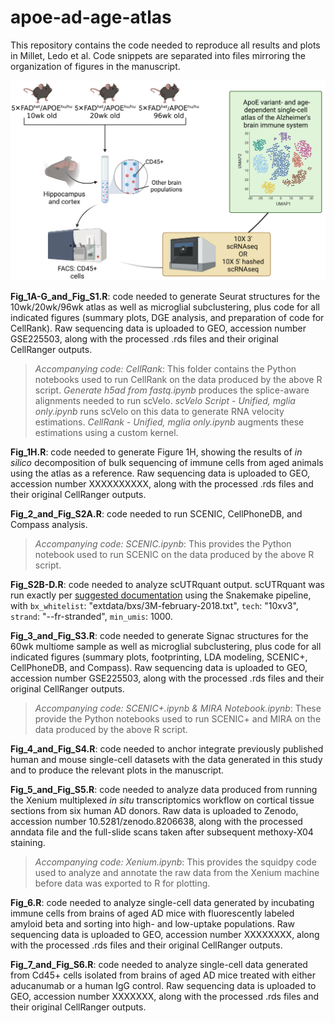 # apoe-ad-age-atlas
This repository contains the code needed to reproduce all results and plots in Millet, Ledo et al. Code snippets are separated into files mirroring the organization of figures in the manuscript.

![Schematic](schematic.png)

**Fig_1A-G_and_Fig_S1.R**: code needed to generate Seurat structures for the 10wk/20wk/96wk atlas as well as microglial subclustering, plus code for all indicated figures (summary plots, DGE analysis, and preparation of code for CellRank). Raw sequencing data is uploaded to GEO, accession number GSE225503, along with the processed .rds files and their original CellRanger outputs.

> *Accompanying code: CellRank*: This folder contains the Python notebooks used to run CellRank on the data produced by the above R script. *Generate h5ad from fastq.ipynb* produces the splice-aware alignments needed to run scVelo. *scVelo Script - Unified, mglia only.ipynb* runs scVelo on this data to generate RNA velocity estimations. *CellRank - Unified, mglia only.ipynb* augments these estimations using a custom kernel.

**Fig_1H.R**: code needed to generate Figure 1H, showing the results of *in silico* decomposition of bulk sequencing of immune cells from aged animals using the atlas as a reference. Raw sequencing data is uploaded to GEO, accession number XXXXXXXXXX, along with the processed .rds files and their original CellRanger outputs.

**Fig_2_and_Fig_S2A.R**: code needed to run SCENIC, CellPhoneDB, and Compass analysis.

> *Accompanying code: SCENIC.ipynb*: This provides the Python notebook used to run SCENIC on the data produced by the above R script.

**Fig_S2B-D.R**: code needed to analyze scUTRquant output. scUTRquant was run exactly per [suggested documentation](https://github.com/Mayrlab/scUTRquant) using the Snakemake pipeline, with `bx_whitelist`: "extdata/bxs/3M-february-2018.txt", `tech`: "10xv3", `strand`: "--fr-stranded", `min_umis`: 1000.

**Fig_3_and_Fig_S3.R**: code needed to generate Signac structures for the 60wk multiome sample as well as microglial subclustering, plus code for all indicated figures (summary plots, footprinting, LDA modeling, SCENIC+, CellPhoneDB, and Compass). Raw sequencing data is uploaded to GEO, accession number GSE225503, along with the processed .rds files and their original CellRanger outputs.

> *Accompanying code: SCENIC+.ipynb & MIRA Notebook.ipynb*: These provide the Python notebooks used to run SCENIC+ and MIRA on the data produced by the above R script.

**Fig_4_and_Fig_S4.R**: code needed to anchor integrate previously published human and mouse single-cell datasets with the data generated in this study and to produce the relevant plots in the manuscript. 

**Fig_5_and_Fig_S5.R**: code needed to analyze data produced from running the Xenium multiplexed *in situ* transcriptomics workflow on cortical tissue sections from six human AD donors. Raw data is uploaded to Zenodo, accession number 10.5281/zenodo.8206638, along with the processed anndata file and the full-slide scans taken after subsequent methoxy-X04 staining.

> *Accompanying code: Xenium.ipynb*: This provides the squidpy code used to analyze and annotate the raw data from the Xenium machine before data was exported to R for plotting.

**Fig_6.R**: code needed to analyze single-cell data generated by incubating immune cells from brains of aged AD mice with fluorescently labeled amyloid beta and sorting into high- and low-uptake populations. Raw sequencing data is uploaded to GEO, accession number XXXXXXXX, along with the processed .rds files and their original CellRanger outputs.

**Fig_7_and_Fig_S6.R**: code needed to analyze single-cell data generated from Cd45+ cells isolated from brains of aged AD mice treated with either aducanumab or a human IgG control. Raw sequencing data is uploaded to GEO, accession number XXXXXXX, along with the processed .rds files and their original CellRanger outputs.
